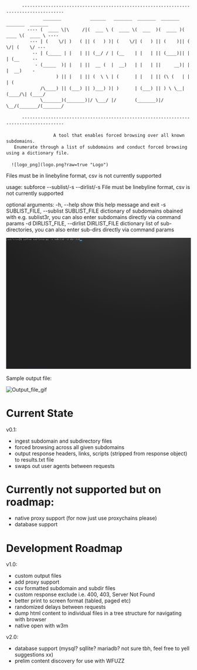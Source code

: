 
          --------------------------------------------------------------------------------------
                  _______           ______   _______  _______  _______  _______  _______
            ---- (  ____ \|\     /|(  ___ \ (  ____ \(  ___  )(  ____ )(  ____ \(  ____ \ ----
             --- | (    \/| )   ( || (   ) )| (    \/| (   ) || (    )|| (    \/| (    \/ ---
              -- | (_____ | |   | || (__/ / | (__    | |   | || (____)|| |      | (__     --
               - (_____  )| |   | ||  __ (  |  __)   | |   | ||     __)| |      |  __)    -
                       ) || |   | || (  \ \ | (      | |   | || (\ (   | |      | (
                 /\____) || (___) || )___) )| )      | (___) || ) \ \__| (____/\| (____/
                 \_______)(_______)|/ \___/ |/       (_______)|/   \__/(_______/(_______/
 
          --------------------------------------------------------------------------------------

                      A tool that enables forced browsing over all known subdomains. 
       Enumerate through a list of subdomains and conduct forced browsing using a dictionary file. 

      ![logo_png](logo.png?raw=true "Logo")

Files must be in linebyline format, csv is not currently supported


usage: subforce --sublist/-s <sublist-file> --dirlist/-s <dirlist-file>
  File must be linebyline format, csv is not currently supported

optional arguments:
  -h, --help            show this help message and exit
  -s SUBLIST_FILE, --sublist SUBLIST_FILE
                        dictionary of subdomains obained with e.g. sublist3r, you can also enter subdomains directly via command params
  -d DIRLIST_FILE, --dirlist DIRLIST_FILE
                        dictionary list of sub-directories, you can also enter sub-dirs directly via command params

![Usage_gif](updatedrecording.gif?raw=true "Usage")


Sample output file: 

![Output_file_gif](outputrecording.gif?raw=true "Output")



# Current State

v0.1:
- ingest subdomain and subdirectory files
- forced browsing across all given subdomains
- output response headers, links, scripts (stripped from response object) to results.txt file
- swaps out user agents between requests

# Currently not supported but on roadmap:
- native proxy support (for now just use proxychains please)
- database support

# Development Roadmap

v1.0:
- custom output files
- add proxy support
- csv formatted subdomain and subdir files
- custom response exclude i.e. 400, 403, Server Not Found
- better print to screen format (tabled, paged etc)
- randomized delays between requests
- dump html content to individual files in a tree structure for navigating with browser
- native open with w3m

v2.0:
- database support (mysql? sqllite? mariadb? not sure tbh, feel free to yell suggestions xx)
- prelim content discovery for use with WFUZZ
